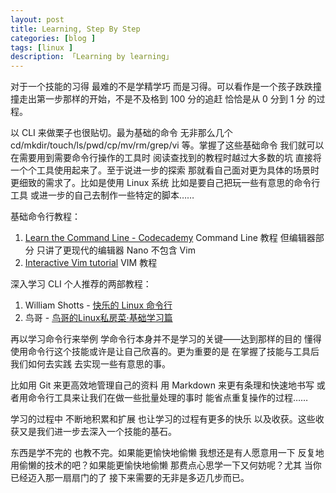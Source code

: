 ```yaml
---
layout: post  
title: Learning, Step By Step  
categories: [blog ]  
tags: [linux ]  
description: 「Learning by learning」   
---
```


对于一个技能的习得 最难的不是学精学巧 而是习得。可以看作是一个孩子跌跌撞撞走出第一步那样的开始，不是不及格到 100 分的追赶 恰恰是从 0 分到 1 分 的过程。

以 CLI 来做栗子也很贴切。最为基础的命令 无非那么几个 cd/mkdir/touch/ls/pwd/cp/mv/rm/grep/vi 等。掌握了这些基础命令 我们就可以在需要用到需要命令行操作的工具时 阅读查找到的教程时越过大多数的坑 直接将一个个工具使用起来了。至于说进一步的探索 那就看自己面对更为具体的场景时更细致的需求了。比如是使用 Linux 系统 比如是要自己把玩一些有意思的命令行工具 或进一步的自己去制作一些特定的脚本……

基础命令行教程：

1. [Learn the Command Line - Codecademy](https://www.codecademy.com/learn/learn-the-command-line) Command Line 教程 但编辑器部分 只讲了更现代的编辑器 Nano 不包含 Vim
2. [Interactive Vim tutorial](http://www.openvim.com/tutorial.html) VIM 教程

深入学习 CLI 个人推荐的两部教程：

1. William Shotts - [快乐的 Linux 命令行](http://billie66.github.io/TLCL/) 
2. 鸟哥 - [鸟哥的Linux私房菜·基础学习篇](http://book.douban.com/subject/4889838/) 

再以学习命令行来举例 学命令行本身并不是学习的关键——达到那样的目的 懂得使用命令行这个技能或许是让自己欣喜的。更为重要的是 在掌握了技能与工具后 我们如何去实践 去实现一些有意思的事。

比如用 Git 来更高效地管理自己的资料 用 Markdown 来更有条理和快速地书写 或者用命令行工具来让我们在做一些批量处理的事时 能省点重复操作的过程……

学习的过程中 不断地积累和扩展 也让学习的过程有更多的快乐 以及收获。这些收获又是我们进一步去深入一个技能的基石。

东西是学不完的 也教不完。如果能更愉快地偷懒 我想还是有人愿意用一下 反复地用偷懒的技术的吧？如果能更愉快地偷懒 那费点心思学一下又何妨呢？尤其 当你已经迈入那一扇扇门的了 接下来需要的无非是多迈几步而已。



 
